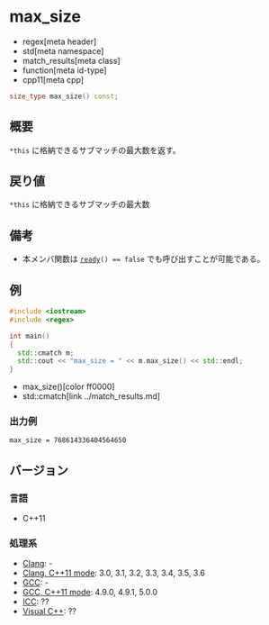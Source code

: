 # max_size
* regex[meta header]
* std[meta namespace]
* match_results[meta class]
* function[meta id-type]
* cpp11[meta cpp]

```cpp
size_type max_size() const;
```

## 概要
`*this` に格納できるサブマッチの最大数を返す。


## 戻り値
`*this` に格納できるサブマッチの最大数


## 備考
- 本メンバ関数は [`ready`](ready.md)`() == false` でも呼び出すことが可能である。


## 例
```cpp
#include <iostream>
#include <regex>

int main()
{
  std::cmatch m;
  std::cout << "max_size = " << m.max_size() << std::endl;
}
```
* max_size()[color ff0000]
* std::cmatch[link ../match_results.md]

### 出力例
```
max_size = 768614336404564650
```


## バージョン
### 言語
- C++11

### 処理系
- [Clang](/implementation.md#clang): -
- [Clang, C++11 mode](/implementation.md#clang): 3.0, 3.1, 3.2, 3.3, 3.4, 3.5, 3.6
- [GCC](/implementation.md#gcc): -
- [GCC, C++11 mode](/implementation.md#gcc): 4.9.0, 4.9.1, 5.0.0
- [ICC](/implementation.md#icc): ??
- [Visual C++](/implementation.md#visual_cpp): ??
